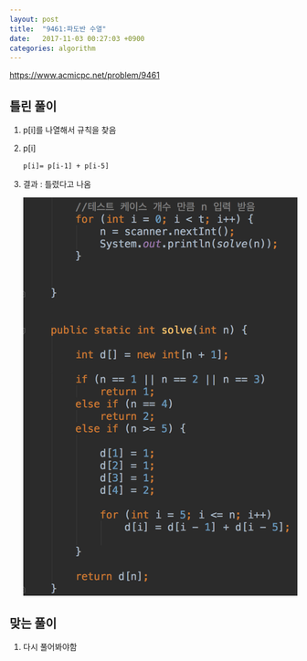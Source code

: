 ```yaml
---
layout: post
title:  "9461:파도반 수열"
date:   2017-11-03 00:27:03 +0900
categories: algorithm
---
```



<https://www.acmicpc.net/problem/9461>

## 틀린 풀이

1. p[i]를 나열해서 규칙을 찾음

2. p[i]

	```
	p[i]= p[i-1] + p[i-5]
	```
	
3. 결과 : 틀렸다고 나옴

	![img](../img/5.png)
	
	
## 맞는 풀이

1. 다시 풀어봐야함


	


